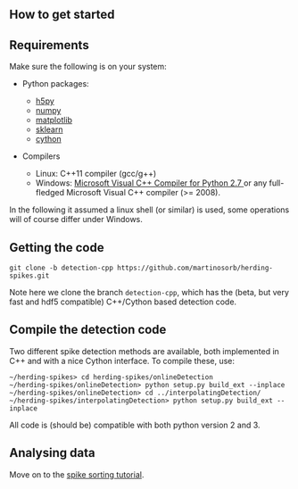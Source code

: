 How to get started
------------------

## Requirements

Make sure the following is on your system:

* Python packages:
  * [h5py](http://www.h5py.org/)
  * [numpy](http://www.numpy.org/)
  * [matplotlib](http://matplotlib.org/)
  * [sklearn](http://scikit-learn.org/stable/)
  * [cython](http://cython.org/)


* Compilers
  * Linux: C++11 compiler (gcc/g++)
  * Windows: [Microsoft Visual C++ Compiler for Python 2.7 ](https://www.microsoft.com/en-us/download/details.aspx?id=44266) or any full-fledged Microsoft Visual C++ compiler (>= 2008).

In the following it assumed a linux shell (or similar) is used, some operations will of course differ under Windows.

## Getting the code

```
git clone -b detection-cpp https://github.com/martinosorb/herding-spikes.git
```

Note here we clone the branch ```detection-cpp```, which has the (beta, but very fast and hdf5 compatible) C++/Cython based detection code.

## Compile the detection code

Two different spike detection methods are available, both implemented in C++ and with a nice Cython interface. To compile these, use:

```
~/herding-spikes> cd herding-spikes/onlineDetection
~/herding-spikes/onlineDetection> python setup.py build_ext --inplace
~/herding-spikes/onlineDetection> cd ../interpolatingDetection/
~/herding-spikes/interpolatingDetection> python setup.py build_ext --inplace
```

All code is (should be) compatible with both python version 2 and 3.

## Analysing data

Move on to the [spike sorting tutorial](sorting-tutorial.md).
